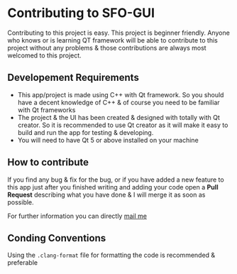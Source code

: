 # Contributing to SFO-GUI

Contributing to this project is easy. This project is beginner friendly. Anyone who knows or is learning QT framework will be able to contribute to this project without any problems & those contributions are always most welcomed to this project.

## Developement Requirements

- This app/project is made using C++ with Qt framework. So you should have a decent knowledge of C++ & of course you need to be familiar with Qt frameworks
- The project & the UI has been created & designed with totally with Qt creator. So it is recommended to use Qt creator as it will make it easy to build and run the app for testing & developing.
- You will need to have Qt 5 or above installed on your machine

## How to contribute

If you find any bug & fix for the bug, or if you have added a new feature to this app just after you finished writing and adding your code open a **Pull Request** describing what you have done & I will merge it as soon as possible.

For further information you can directly [mail me](mailto:abirtx@yandex.com)


## Conding Conventions

Using the `.clang-format` file for formatting the code is recommended & preferable